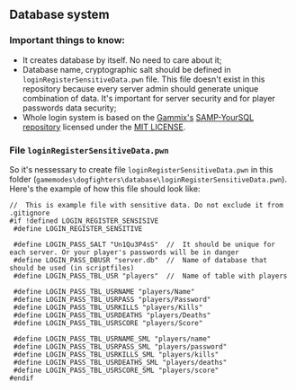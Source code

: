 ## Database system
### Important things to know:
- It creates database by itself. No need to care about it;
- Database name, cryptographic salt should be defined in `loginRegisterSensitiveData.pwn` file. This file doesn't exist in this repository because every server admin should generate unique combination of data. It's important for server security and for player passwords data security;
- Whole login system is based on the [Gammix's](https://github.com/Agneese-Saini) [SAMP-YourSQL repository](https://github.com/Gammix/SAMP-YourSQL) licensed under the [MIT LICENSE](https://github.com/Gammix/SAMP-YourSQL?tab=MIT-1-ov-file#readme).
 
 ### File `loginRegisterSensitiveData.pwn`
 So it's nessessary to create file `loginRegisterSensitiveData.pwn` in this folder (`gamemodes\dogfighters\database\loginRegisterSensitiveData.pwn`). Here's the example of how this file should look like:

 ```
//  This is example file with sensitive data. Do not exclude it from .gitignore
#if !defined LOGIN_REGISTER_SENSISIVE
  #define LOGIN_REGISTER_SENSITIVE

  #define LOGIN_PASS_SALT "Un1Qu3P4sS"  //  It should be unique for each server. Or your player's passwords will be in danger
  #define LOGIN_PASS_DBUSR "server.db"  //  Name of database that should be used (in scriptfiles)
  #define LOGIN_PASS_TBL_USR "players"  //  Name of table with players

  #define LOGIN_PASS_TBL_USRNAME "players/Name"
  #define LOGIN_PASS_TBL_USRPASS "players/Password"
  #define LOGIN_PASS_TBL_USRKILLS "players/Kills"
  #define LOGIN_PASS_TBL_USRDEATHS "players/Deaths"
  #define LOGIN_PASS_TBL_USRSCORE "players/Score"

  #define LOGIN_PASS_TBL_USRNAME_SML "players/name"
  #define LOGIN_PASS_TBL_USRPASS_SML "players/password"
  #define LOGIN_PASS_TBL_USRKILLS_SML "players/kills"
  #define LOGIN_PASS_TBL_USRDEATHS_SML "players/deaths"
  #define LOGIN_PASS_TBL_USRSCORE_SML "players/score"
#endif
 ```